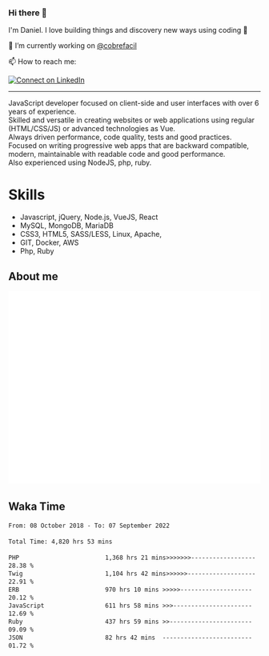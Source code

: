 ### Hi there 👋

I'm Daniel. I love building things and discovery new ways using coding :raised_hands: 

🔭 I’m currently working on [@cobrefacil](https://www.cobrefacil.com.br/)

📫 How to reach me:

[![Connect on LinkedIn](https://img.shields.io/badge/--linkedin?label=LinkedIn&logo=LinkedIn&style=social)](https://www.linkedin.com/in/daniel-cerverizzo/)

---

JavaScript developer focused on client-side and user interfaces with over 6 years of experience.  
Skilled and versatile in creating websites or web applications using regular (HTML/CSS/JS) or advanced technologies as Vue.  
Always driven performance, code quality, tests and good practices.  
 Focused on writing progressive web apps that are backward compatible, modern, maintainable with readable code and good performance.  
Also experienced using NodeJS, php, ruby. 


# Skills

 - Javascript, jQuery, Node.js, VueJS, React
 - MySQL, MongoDB, MariaDB    
 - CSS3, HTML5, SASS/LESS,  Linux, Apache,
 - GIT, Docker, AWS
 - Php, Ruby

## About me

![Metrics](/github-metrics.svg)

## Waka Time

<!--START_SECTION:waka-->

```text
From: 08 October 2018 - To: 07 September 2022

Total Time: 4,820 hrs 53 mins

PHP                        1,368 hrs 21 mins>>>>>>>------------------   28.38 %
Twig                       1,104 hrs 42 mins>>>>>>-------------------   22.91 %
ERB                        970 hrs 10 mins >>>>>--------------------   20.12 %
JavaScript                 611 hrs 58 mins >>>----------------------   12.69 %
Ruby                       437 hrs 59 mins >>-----------------------   09.09 %
JSON                       82 hrs 42 mins  -------------------------   01.72 %
```

<!--END_SECTION:waka-->

